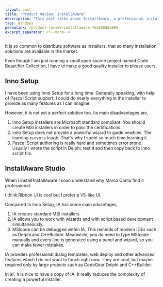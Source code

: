 ```yaml
---
layout: post
title: "Product Review: InstallAware"
description: "This post talks about InstallAware, a professional installer solution."
tags: Windows
permalink: /product-review-installaware-7d3088d8e806
excerpt_separator: <!--more-->
---
```

It is so common to distribute software as installers, that so many installation solutions are available in the market.

Even though I am just running a small open source project named Code Beautifier Collection, I have to make a good quality installer to please users.
<!--more-->

## Inno Setup

I have been using Inno Setup for a long time. Generally speaking, with help of Pascal Script support, I could do nearly everything in the installer to provide as many features as I can imagine.

However, it is not yet a perfect solution too. Its main disadvantages are,

1. Inno Setup installers are Microsoft standard compliant. You should create MSI installers in order to pass the certifications.
1. Inno Setup does not provide a powerful wizard to guide newbies. The learning curve is tough. That's why I spent so much time learning it.
1. Pascal Script authoring is really hard and sometimes error prone. Usually I wrote the script in Delphi, test it and then copy back to Inno script file.

## InstallAware Studio

When I install InstallAware I soon understand why Marco Cantu find it professional.

I think Ribbon UI is cool but I prefer a VS-like UI.

Compared to Inno Setup, IA has some main advantages,

1. IA creates standard MSI installers.
1. IA allows you to work with wizards and with script based development simultaneously.
1. MSIcode can be debugged within IA. This reminds of modern IDEs such as Delphi and C++Builder. Meanwhile, you do need to type MSIcode manually and every line is generated using a panel and wizard, so you can make fewer mistakes.

IA provides professional dialog templates, web deploy and other advanced features which I do not want to touch right now. They are cool, but maybe required only by large projects such as CodeGear Delphi and C++Builder.

In all, it is nice to have a copy of IA. It really reduces the complexity of creating a powerful installer.
